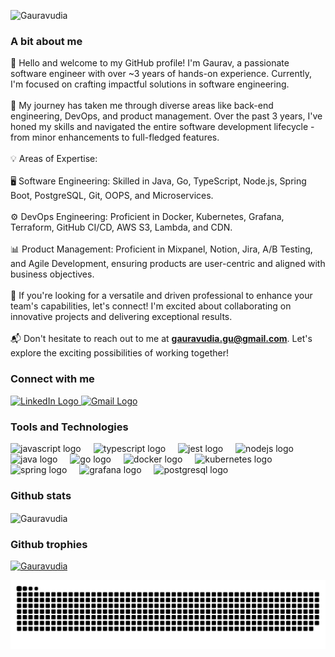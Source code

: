 <div align="left">
  <p align="left"> <img src="https://komarev.com/ghpvc/?username=Gauravudia&label=Profile%20views&color=0e75b6&style=flat" alt="Gauravudia" /> </p>

  <h3 align="left">A bit about me</h3>
  <p align="left">👋 Hello and welcome to my GitHub profile! I'm Gaurav, a passionate software engineer with over ~3 years of hands-on experience. Currently, I'm focused on crafting impactful solutions in software engineering.<br><br>🚀 My journey has taken me through diverse areas like back-end engineering, DevOps, and product management. Over the past 3 years, I've honed my skills and navigated the entire software development lifecycle - from minor enhancements to full-fledged features.<br><br>💡 Areas of Expertise:<br><br>🖥️ Software Engineering: Skilled in Java, Go, TypeScript, Node.js, Spring Boot, PostgreSQL, Git, OOPS, and Microservices.<br><br>⚙️ DevOps Engineering: Proficient in Docker, Kubernetes, Grafana, Terraform, GitHub CI/CD, AWS S3, Lambda, and CDN.<br><br>📊 Product Management: Proficient in Mixpanel, Notion, Jira, A/B Testing, and Agile Development, ensuring products are user-centric and aligned with business objectives.<br><br>🤝 If you're looking for a versatile and driven professional to enhance your team's capabilities, let's connect! I'm excited about collaborating on innovative projects and delivering exceptional results.<br><br>📬 Don't hesitate to reach out to me at <a href="mailto:gauravudia.gu@gmail.com"><strong>gauravudia.gu@gmail.com</strong></a>. Let's explore the exciting possibilities of working together!</p>

  <h3 align="left">Connect with me</h3>
  <div align="left">
    <a href="https://www.linkedin.com/in/gaurav-udia-7524581b5">
      <img src="https://raw.githubusercontent.com/maurodesouza/profile-readme-generator/master/src/assets/icons/social/linkedin/default.svg" width="52" height="40" alt="LinkedIn Logo" />
    </a>  
    <a href="mailto:gauravudia.gu@gmail.com">
      <img src="https://raw.githubusercontent.com/maurodesouza/profile-readme-generator/master/src/assets/icons/social/gmail/default.svg" width="52" height="40" alt="Gmail Logo" />
    </a>
  </div>

  <h3 align="left">Tools and Technologies</h3>
  <div align="left">
    <img src="https://cdn.jsdelivr.net/gh/devicons/devicon/icons/javascript/javascript-original.svg" height="40" alt="javascript logo"  />
    <img width="12" />
    <img src="https://cdn.jsdelivr.net/gh/devicons/devicon/icons/typescript/typescript-original.svg" height="40" alt="typescript logo"  />
    <img width="12" />
    <img src="https://cdn.jsdelivr.net/gh/devicons/devicon/icons/jest/jest-plain.svg" height="40" alt="jest logo"  />
    <img width="12" />
    <img src="https://cdn.jsdelivr.net/gh/devicons/devicon/icons/nodejs/nodejs-original.svg" height="40" alt="nodejs logo"  />
    <img width="12" />
    <img src="https://cdn.jsdelivr.net/gh/devicons/devicon/icons/java/java-original.svg" height="40" alt="java logo"  />
    <img width="12" />
    <img src="https://cdn.jsdelivr.net/gh/devicons/devicon/icons/go/go-original.svg" height="40" alt="go logo"  />
    <img width="12" />
    <img src="https://cdn.jsdelivr.net/gh/devicons/devicon/icons/docker/docker-original.svg" height="40" alt="docker logo"  />
    <img width="12" />
    <img src="https://cdn.jsdelivr.net/gh/devicons/devicon/icons/kubernetes/kubernetes-plain.svg" height="40" alt="kubernetes logo"  />
    <img width="12" />
    <img src="https://cdn.jsdelivr.net/gh/devicons/devicon/icons/spring/spring-original.svg" height="40" alt="spring logo"  />
    <img width="12" />
    <img src="https://cdn.jsdelivr.net/gh/devicons/devicon/icons/grafana/grafana-original.svg" height="40" alt="grafana logo"  />
    <img width="12" />
    <img src="https://cdn.jsdelivr.net/gh/devicons/devicon/icons/postgresql/postgresql-original.svg" height="40" alt="postgresql logo"  />
  </div>

  <h3 align="left">Github stats</h3>
  <p align="left"><img align="center" src="https://github-readme-streak-stats.herokuapp.com/?user=Gauravudia&" alt="Gauravudia" /></p>

  <h3 align="left">Github trophies</h3>
  <p align="left"> <a href="https://github.com/ryo-ma/github-profile-trophy"><img src="https://github-profile-trophy.vercel.app/?username=Gauravudia" alt="Gauravudia" /></a> </p>

  <img src="https://raw.githubusercontent.com/Gauravudia/Gauravudia/output/snake.svg" alt="Snake animation" />
</div>
